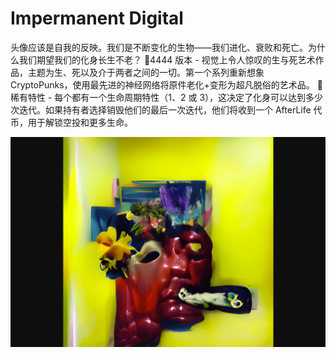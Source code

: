 # Impermanent Digital

头像应该是自我的反映。我们是不断变化的生物——我们进化、衰败和死亡。为什么我们期望我们的化身长生不老？ ︎4444 版本 - 视觉上令人惊叹的生与死艺术作品，主题为生、死以及介于两者之间的一切。第一个系列重新想象 CryptoPunks，使用最先进的神经网络将原件老化+变形为超凡脱俗的艺术品。 ︎ 稀有特性 - 每个都有一个生命周期特性（1、2 或 3），这决定了化身可以达到多少次迭代。如果持有者选择销毁他们的最后一次迭代，他们将收到一个 AfterLife 代币，用于解锁空投和更多生命。

![impermanentdigital-dapp-collectibles-ethereum-image1_7ecb86c7cf8199cc7b0e9f7bf82e73d6](impermanentdigital-dapp-collectibles-ethereum-image1_7ecb86c7cf8199cc7b0e9f7bf82e73d6.png)

